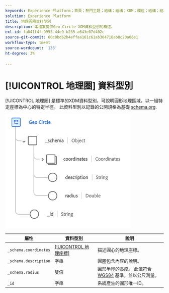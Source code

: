 ```yaml
---
keywords: Experience Platform；首頁；熱門主題；結構；結構；XDM；欄位；結構；結構；地理；圓形；資料型別；資料型別；
solution: Experience Platform
title: 地理圓圈資料型別
description: 本檔案提供Geo Circle XDM資料型別的概述。
exl-id: fa041f4f-9955-44e9-b235-a643e07d402c
source-git-commit: 60c0bd62b4effaa161c61ab304718ab8c20a06e1
workflow-type: tm+mt
source-wordcount: '133'
ht-degree: 3%

---
```


# [!UICONTROL 地理圈] 資料型別

[!UICONTROL 地理圈] 是標準的XDM資料型別，可說明圓形地理區域，以一組特定座標為中心的特定半徑。 此資料型別以記錄的公開規格為基礎 [schema.org](https://schema.org/GeoCircle).

<img src="../images/data-types/geo-circle.png" width="400" /><br />

| 屬性 | 資料型別 | 說明 |
| --- | --- | --- |
| `_schema.coordinates` | [[!UICONTROL 地理座標]](./geo-coordinates.md) | 描述圓心的地理座標。 |
| `_schema.description` | 字串 | 圓圈包含內容的說明。 |
| `_schema.radius` | 雙倍 | 圓形半徑的長度。 此值符合 [WGS84](https://gisgeography.com/wgs84-world-geodetic-system/) 基準，並以公尺測量。 |
| `_id` | 字串 | 系統產生的圓形唯一ID。 |

